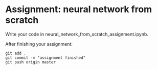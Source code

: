 # Assignment: neural network from scratch 

Write your code in neural_network_from_scratch_assignment.ipynb.


After finishing your assignment:
```
git add .
git commit -m "assignment finished"
git push origin master
```

